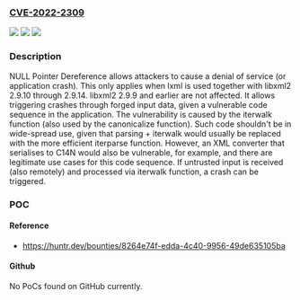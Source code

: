 ### [CVE-2022-2309](https://cve.mitre.org/cgi-bin/cvename.cgi?name=CVE-2022-2309)
![](https://img.shields.io/static/v1?label=Product&message=lxml%2Flxml&color=blue)
![](https://img.shields.io/static/v1?label=Version&message=%3C%204.9.1%20&color=brighgreen)
![](https://img.shields.io/static/v1?label=Vulnerability&message=CWE-476%20NULL%20Pointer%20Dereference&color=brighgreen)

### Description

NULL Pointer Dereference allows attackers to cause a denial of service (or application crash). This only applies when lxml is used together with libxml2 2.9.10 through 2.9.14. libxml2 2.9.9 and earlier are not affected. It allows triggering crashes through forged input data, given a vulnerable code sequence in the application. The vulnerability is caused by the iterwalk function (also used by the canonicalize function). Such code shouldn't be in wide-spread use, given that parsing + iterwalk would usually be replaced with the more efficient iterparse function. However, an XML converter that serialises to C14N would also be vulnerable, for example, and there are legitimate use cases for this code sequence. If untrusted input is received (also remotely) and processed via iterwalk function, a crash can be triggered.

### POC

#### Reference
- https://huntr.dev/bounties/8264e74f-edda-4c40-9956-49de635105ba

#### Github
No PoCs found on GitHub currently.

